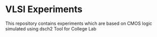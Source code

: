 # VLSI Experiments

This repository contains experiments which are based on CMOS logic simulated using dsch2 Tool for College Lab 
